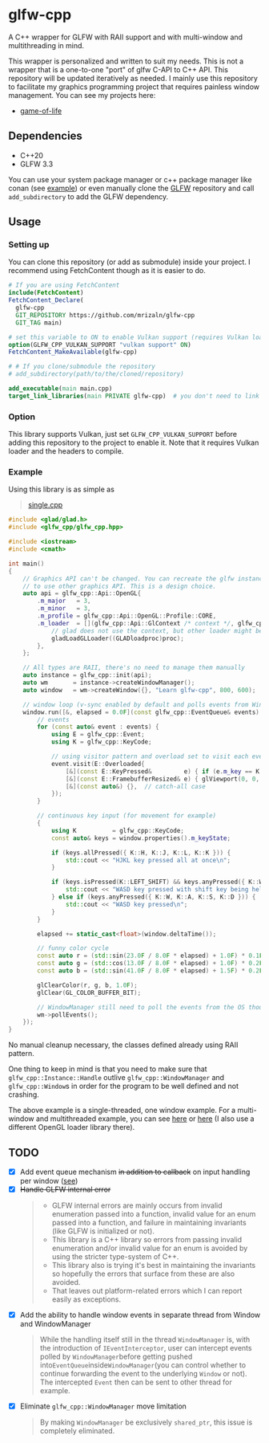 # glfw-cpp

A C++ wrapper for GLFW with RAII support and with multi-window and multithreading in mind.

This wrapper is personalized and written to suit my needs. This is not a wrapper that is a one-to-one "port" of glfw C-API to C++ API. This repository will be updated iteratively as needed. I mainly use this repository to facilitate my graphics programming project that requires painless window management. You can see my projects here:

- [game-of-life](https://github.com/mrizaln/game-of-life)

## Dependencies

- C++20
- GLFW 3.3

You can use your system package manager or c++ package manager like conan (see [example](./example)) or even manually clone the [GLFW](https://github.com/glfw/glfw) repository and call `add_subdirectory` to add the GLFW dependency.

## Usage

### Setting up

You can clone this repository (or add as submodule) inside your project. I recommend using FetchContent though as it is easier to do.

```cmake
# If you are using FetchContent
include(FetchContent)
FetchContent_Declare(
  glfw-cpp
  GIT_REPOSITORY https://github.com/mrizaln/glfw-cpp
  GIT_TAG main)

# set this variable to ON to enable Vulkan support (requires Vulkan loader and headers)
option(GLFW_CPP_VULKAN_SUPPORT "vulkan support" ON)
FetchContent_MakeAvailable(glfw-cpp)

# # If you clone/submodule the repository
# add_subdirectory(path/to/the/cloned/repository)

add_executable(main main.cpp)
target_link_libraries(main PRIVATE glfw-cpp)  # you don't need to link to glfw here, glfw-cpp already link to it
```

### Option

This library supports Vulkan, just set `GLFW_CPP_VULKAN_SUPPORT` before adding this repository to the project to enable it. Note that it requires Vulkan loader and the headers to compile.

### Example

Using this library is as simple as

> [single.cpp](./example/source/new/single.cpp)

```cpp
#include <glad/glad.h>
#include <glfw_cpp/glfw_cpp.hpp>

#include <iostream>
#include <cmath>

int main()
{
    // Graphics API can't be changed. You can recreate the glfw instance (basically resetting glfw)
    // to use other graphics API. This is a design choice.
    auto api = glfw_cpp::Api::OpenGL{
        .m_major   = 3,
        .m_minor   = 3,
        .m_profile = glfw_cpp::Api::OpenGL::Profile::CORE,
        .m_loader  = [](glfw_cpp::Api::GlContext /* context */, glfw_cpp::Api::GlGetProc proc) {
            // glad does not use the context, but other loader might be
            gladLoadGLLoader((GLADloadproc)proc);
        },
    };

    // All types are RAII, there's no need to manage them manually
    auto instance = glfw_cpp::init(api);
    auto wm       = instance->createWindowManager();
    auto window   = wm->createWindow({}, "Learn glfw-cpp", 800, 600);

    // window loop (v-sync enabled by default and polls events from WindowManager automatically)
    window.run([&, elapsed = 0.0F](const glfw_cpp::EventQueue& events) mutable {
        // events
        for (const auto& event : events) {
            using E = glfw_cpp::Event;
            using K = glfw_cpp::KeyCode;

            // using visitor pattern and overload set to visit each event
            event.visit(E::Overloaded{
                [&](const E::KeyPressed&         e) { if (e.m_key == K::Q) window.requestClose(); },
                [&](const E::FramebufferResized& e) { glViewport(0, 0, e.m_width, e.m_height);    },
                [&](const auto&) {},  // catch-all case
            });
        }

        // continuous key input (for movement for example)
        {
            using K          = glfw_cpp::KeyCode;
            const auto& keys = window.properties().m_keyState;

            if (keys.allPressed({ K::H, K::J, K::L, K::K })) {
                std::cout << "HJKL key pressed all at once\n";
            }

            if (keys.isPressed(K::LEFT_SHIFT) && keys.anyPressed({ K::W, K::A, K::S, K::D })) {
                std::cout << "WASD key pressed with shift key being held\n";
            } else if (keys.anyPressed({ K::W, K::A, K::S, K::D })) {
                std::cout << "WASD key pressed\n";
            }
        }

        elapsed += static_cast<float>(window.deltaTime());

        // funny color cycle
        const auto r = (std::sin(23.0F / 8.0F * elapsed) + 1.0F) * 0.1F + 0.4F;
        const auto g = (std::cos(13.0F / 8.0F * elapsed) + 1.0F) * 0.2F + 0.3F;
        const auto b = (std::sin(41.0F / 8.0F * elapsed) + 1.5F) * 0.2F;

        glClearColor(r, g, b, 1.0F);
        glClear(GL_COLOR_BUFFER_BIT);

        // WindowManager still need to poll the events from the OS though
        wm->pollEvents();
    });
}
```

No manual cleanup necessary, the classes defined already using RAII pattern.

One thing to keep in mind is that you need to make sure that `glfw_cpp::Instance::Handle` outlive `glfw_cpp::WindowManager` and `glfw_cpp::Window`s in order for the program to be well defined and not crashing.

The above example is a single-threaded, one window example. For a multi-window and multithreaded example, you can see [here](./example/source/new/multi.cpp) or [here](./example/source/new/multi_multi_manager.cpp) (I also use a different OpenGL loader library there).

## TODO

- [x] Add event queue mechanism ~~in addition to callback~~ on input handling per window ([see](https://github.com/glfw/gleq))
- [x] ~~Handle GLFW internal error~~
  > - GLFW internal errors are mainly occurs from invalid enumeration passed into a function, invalid value for an enum passed into a function, and failure in maintaining invariants (like GLFW is initialized or not).
  > - This library is a C++ library so errors from passing invalid enumeration and/or invalid value for an enum is avoided by using the stricter type-system of C++.
  > - This library also is trying it's best in maintaining the invariants so hopefully the errors that surface from these are also avoided.
  > - That leaves out platform-related errors which I can report easily as exceptions.
- [x] Add the ability to handle window events in separate thread from Window and WindowManager
  > While the handling itself still in the thread `WindowManager` is, with the introduction of `IEventInterceptor`, user can intercept events polled by `WindowManager`before getting pushed into`EventQueue`inside`WindowManager`(you can control whether to continue forwarding the event to the underlying `Window` or not). The intercepted `Event` then can be sent to other thread for example.
- [x] Eliminate `glfw_cpp::WindowManager` move limitation
  > By making `WindowManager` be exclusively `shared_ptr`, this issue is completely eliminated.
